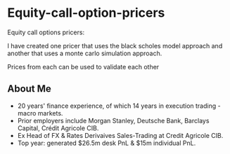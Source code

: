 # Equity-call-option-pricers
Equity call options pricers: 

I have created one pricer that uses the black scholes model approach and another that uses a monte carlo simulation approach.

Prices from each can be used to validate each other

## About Me
- 20 years' finance experience, of which 14 years in execution trading - macro markets.
- Prior employers include Morgan Stanley, Deutsche Bank, Barclays Capital, Crédit Agricole CIB.
- Ex Head of FX & Rates Derivaives Sales-Trading at Credit Agricole CIB.
- Top year: generated $26.5m desk PnL & $15m individual PnL.
